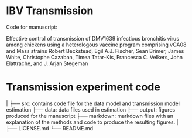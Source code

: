 # IBV Transmission
Code for manuscript:

Effective control of transmission of DMV1639 infectious bronchitis virus among chickens using a heterologous vaccine program comprising vGA08 and Mass strains
Robert Beckstead, Egil A.J. Fischer, Sean Brimer, James White, Christophe Cazaban, Timea Tatar-Kis, Francesca C. Velkers, John Elattrache, and J. Arjan Stegeman

# Transmission experiment code
|
├── src: contains code file for the data model and transmission model estimation
├── data: data files used in estimation
├── output: figures produced for the manuscript
├── markdown: markdown files with an explanation of the methods and code to produce the resulting figures.
|
├── LICENSE.md
└── README.md 

